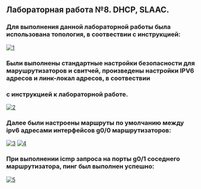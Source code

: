 ## Лабораторная работа №8. DHCP, SLAAC.

### Для выполнения данной лабораторной работы была использована топология, в соотвествии с инструкцией:

<a href="https://ibb.co/HrsLz6P"><img src="https://i.ibb.co/WcwNyZz/1.jpg" alt="1" border="0"></a>

### Были выполнены стандартные настройки безопасности для марушрутизаторов и свитчей, произведены настройки IPV6 адресов и линк-локал адресов, в соотвествии 
### c инструкцией к лабораторной работе.

<a href="https://ibb.co/N15PS7W"><img src="https://i.ibb.co/gvNpV6t/2.jpg" alt="2" border="0"></a>

### Далее были настроены маршруты по умолчанию между ipv6 адресами интерфейсов g0/0 маршрутизаторов:
<a href="https://ibb.co/SQpt4Lq"><img src="https://i.ibb.co/DGn9Hq3/3.jpg" alt="3" border="0"></a>
<a href="https://ibb.co/ckyHdRW"><img src="https://i.ibb.co/VJLZ8bF/4.jpg" alt="4" border="0"></a>
### При выполнении icmp запроса на порты g0/1 соседнего маршрутизатора, пинг был выполнен успешно:
<a href="https://ibb.co/1LBsz0V"><img src="https://i.ibb.co/9NBwZpX/5.jpg" alt="5" border="0"></a>

